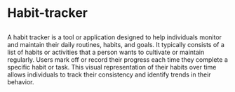 # Habit-tracker

## 
A habit tracker is a tool or application designed to help individuals monitor and maintain their daily routines, habits, and goals. It typically consists of a list of habits or activities that a person wants to cultivate or maintain regularly. Users mark off or record their progress each time they complete a specific habit or task. This visual representation of their habits over time allows individuals to track their consistency and identify trends in their behavior.
